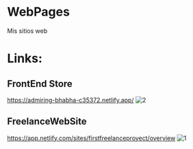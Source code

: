 # WebPages
Mis sitios web
# Links:
## FrontEnd Store
https://admiring-bhabha-c35372.netlify.app/
![2](https://user-images.githubusercontent.com/70999224/111582840-2aefbd00-879a-11eb-94e6-d17b0fb57976.JPG)


## FreelanceWebSite
https://app.netlify.com/sites/firstfreelanceproyect/overview
![1](https://user-images.githubusercontent.com/70999224/111582913-4f4b9980-879a-11eb-9a93-ed0c317f4318.JPG)


